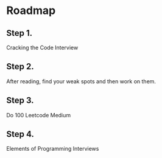# Roadmap

## Step 1. 

Cracking the Code Interview

## Step 2. 

After reading, find your weak spots and then work on them.
## Step 3. 

Do 100 Leetcode Medium

## Step 4. 

Elements of Programming Interviews